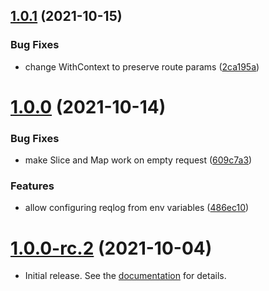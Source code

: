 ## [1.0.1](https://github.com/uptrace/bunrouter/compare/v1.0.0...v1.0.1) (2021-10-15)


### Bug Fixes

* change WithContext to preserve route params ([2ca195a](https://github.com/uptrace/bunrouter/commit/2ca195ac8e7d9242d5110b84ede8d50a360f9a47))



# [1.0.0](https://github.com/uptrace/bunrouter/compare/v1.0.0-rc.2...v1.0.0) (2021-10-14)


### Bug Fixes

* make Slice and Map work on empty request ([609c7a3](https://github.com/uptrace/bunrouter/commit/609c7a3fcb6f5140c1def406efeee01eb0d80a11))


### Features

* allow configuring reqlog from env variables ([486ec10](https://github.com/uptrace/bunrouter/commit/486ec1061ec244559bb072c5b9f78858df8d9fd4))



# [1.0.0-rc.2](https://github.com/uptrace/bunrouter/compare/v1.0.0-rc.1...v1.0.0-rc.2) (2021-10-04)

- Initial release. See the [documentation](https://bunrouter.uptrace.dev/) for details.
